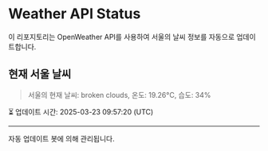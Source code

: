 
# Weather API Status

이 리포지토리는 OpenWeather API를 사용하여 서울의 날씨 정보를 자동으로 업데이트합니다.

## 현재 서울 날씨
> 서울의 현재 날씨: broken clouds, 온도: 19.26°C, 습도: 34%

⏳ 업데이트 시간: 2025-03-23 09:57:20 (UTC)

---
자동 업데이트 봇에 의해 관리됩니다.
